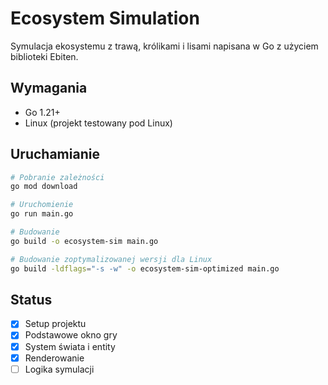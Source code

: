 # Ecosystem Simulation

Symulacja ekosystemu z trawą, królikami i lisami napisana w Go z użyciem biblioteki Ebiten.

## Wymagania

- Go 1.21+
- Linux (projekt testowany pod Linux)

## Uruchamianie

```bash
# Pobranie zależności
go mod download

# Uruchomienie
go run main.go

# Budowanie
go build -o ecosystem-sim main.go

# Budowanie zoptymalizowanej wersji dla Linux
go build -ldflags="-s -w" -o ecosystem-sim-optimized main.go
```

## Status

- [x] Setup projektu
- [x] Podstawowe okno gry
- [x] System świata i entity
- [x] Renderowanie
- [ ] Logika symulacji
